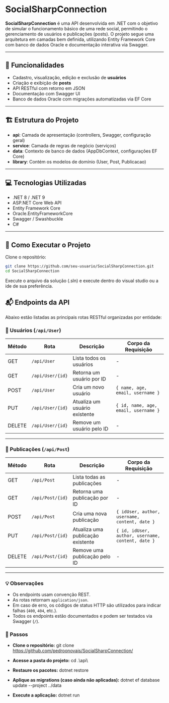 # SocialSharpConnection

**SocialSharpConnection** é uma API desenvolvida em .NET com o objetivo de simular o funcionamento básico de uma rede social, permitindo o gerenciamento de usuários e publicações (posts). O projeto segue uma arquitetura em camadas bem definida, utilizando Entity Framework Core com banco de dados Oracle e documentação interativa via Swagger.

---

## 📌 Funcionalidades

- Cadastro, visualização, edição e exclusão de **usuários**
- Criação e exibição de **posts**
- API RESTful com retorno em JSON
- Documentação com Swagger UI
- Banco de dados Oracle com migrações automatizadas via EF Core

---

## 🏗 Estrutura do Projeto

- **api**: Camada de apresentação (controllers, Swagger, configuração geral)
- **service**: Camada de regras de negócio (serviços)
- **data**: Contexto de banco de dados (AppDbContext, configurações EF Core)
- **library**: Contém os modelos de domínio (User, Post, Publicacao)

---

## 💻 Tecnologias Utilizadas

- .NET 8 / .NET 9
- ASP.NET Core Web API
- Entity Framework Core
- Oracle.EntityFrameworkCore
- Swagger / Swashbuckle
- C#

---

## 🚀 Como Executar o Projeto

Clone o repositório:

```bash
git clone https://github.com/seu-usuario/SocialSharpConnection.git
cd SocialSharpConnection
```

Execute o arquivo da solução (.sln) e execute dentro do visual studio ou a ide de sua preferência.

## 📬 Endpoints da API

Abaixo estão listadas as principais rotas RESTful organizadas por entidade:

### 🔹 Usuários (`/api/User`)

| Método | Rota                | Descrição                              | Corpo da Requisição |
|--------|---------------------|----------------------------------------|----------------------|
| GET    | `/api/User`         | Lista todos os usuários                | -                    |
| GET    | `/api/User/{id}`    | Retorna um usuário por ID              | -                    |
| POST   | `/api/User`         | Cria um novo usuário                   | `{ name, age, email, username }` |
| PUT    | `/api/User/{id}`    | Atualiza um usuário existente          | `{ id, name, age, email, username }` |
| DELETE | `/api/User/{id}`    | Remove um usuário pelo ID              | -                    |

---

### 🔹 Publicações (`/api/Post`)

| Método | Rota                | Descrição                              | Corpo da Requisição |
|--------|---------------------|----------------------------------------|----------------------|
| GET    | `/api/Post`         | Lista todas as publicações             | -                    |
| GET    | `/api/Post/{id}`    | Retorna uma publicação por ID          | -                    |
| POST   | `/api/Post`         | Cria uma nova publicação               | `{ idUser, author, username, content, date }` |
| PUT    | `/api/Post/{id}`    | Atualiza uma publicação existente      | `{ id, idUser, author, username, content, date }` |
| DELETE | `/api/Post/{id}`    | Remove uma publicação pelo ID          | -                    |

---

### 💡 Observações

- Os endpoints usam convenção REST.
- As rotas retornam `application/json`.
- Em caso de erro, os códigos de status HTTP são utilizados para indicar falhas (`400`, `404`, etc.).
- Todos os endpoints estão documentados e podem ser testados via Swagger (`/`).

### 🏁 Passos

- **Clone o repositório:**
git clone https://github.com/pedroonovais/SocialSharpConnection/

- **Acesse a pasta do projeto:**
cd .\api\

- **Restaure os pacotes:**
dotnet restore

- **Aplique as migrations (caso ainda não aplicadas):**
dotnet ef database update --project ../data

- **Execute a aplicação:**
dotnet run
